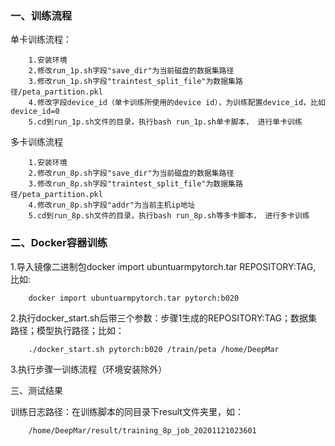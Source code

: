 ### 一、训练流程

单卡训练流程：

```
	1.安装环境
	2.修改run_1p.sh字段"save_dir"为当前磁盘的数据集路径
	3.修改run_1p.sh字段"traintest_split_file"为数据集路径/peta_partition.pkl
	4.修改字段device_id（单卡训练所使用的device id），为训练配置device_id，比如device_id=0
	5.cd到run_1p.sh文件的目录，执行bash run_1p.sh单卡脚本， 进行单卡训练
```

多卡训练流程

```
	1.安装环境
	2.修改run_8p.sh字段"save_dir"为当前磁盘的数据集路径
	3.修改run_8p.sh字段"traintest_split_file"为数据集路径/peta_partition.pkl
	4.修改run_8p.sh字段"addr"为当前主机ip地址
	5.cd到run_8p.sh文件的目录，执行bash run_8p.sh等多卡脚本， 进行多卡训练	
```

### 二、Docker容器训练

1.导入镜像二进制包docker import ubuntuarmpytorch.tar REPOSITORY:TAG, 比如:

```
    docker import ubuntuarmpytorch.tar pytorch:b020
```

2.执行docker_start.sh后带三个参数：步骤1生成的REPOSITORY:TAG；数据集路径；模型执行路径；比如：

```
    ./docker_start.sh pytorch:b020 /train/peta /home/DeepMar
```

3.执行步骤一训练流程（环境安装除外）

三、测试结果

训练日志路径：在训练脚本的同目录下result文件夹里，如：

```
    /home/DeepMar/result/training_8p_job_20201121023601
```

